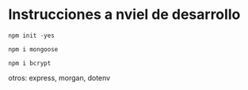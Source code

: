 # Instrucciones a nviel de desarrollo
`npm init -yes`

`npm i mongoose`

`npm i bcrypt`

otros: express, morgan, dotenv